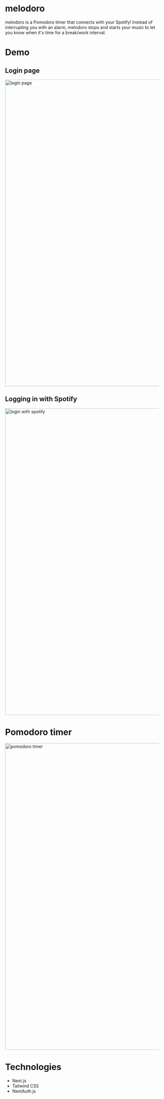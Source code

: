 # melodoro

melodoro is a Pomodoro timer that connects with your Spotify! Instead of interrupting you with an alarm, melodoro stops and starts your music to let you know when it's time for a break/work interval.

# Demo

## Login page
<img width="1000" alt="login page" src="https://user-images.githubusercontent.com/72005958/187130638-655b1f49-604c-4bf5-b707-20375eb25c1b.png">

## Logging in with Spotify
<img width="1000" alt="login with spotify" src="https://user-images.githubusercontent.com/72005958/187139002-329e13eb-5349-4b13-8ab7-c7ba2cb22861.png">

# Pomodoro timer
<img width="1000" alt="pomodoro timer" src="https://user-images.githubusercontent.com/72005958/187130649-0097803c-cdcb-4f4f-8a77-22e1cdc45dde.png">

# Technologies
- Next.js
- Tailwind CSS
- NextAuth.js
